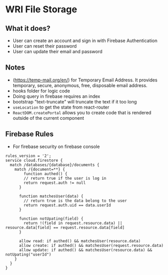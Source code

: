 # WRI File Storage

## What it does?
- User can create an account and sign in with Firebase Authentication
- User can reset their password
- User can update their email and password

## Notes
- (https://temp-mail.org/en/) for Temporary Email Address.  It provides temporary, secure, anonymous, free, disposable email address.
- hooks folder for logic code
- Doing query in firebase requires an index
- bootstrap "text-truncate" will truncate the text if it too long
- `useLocation` to get the state from react-router
- `ReactDOM.createPortal` allows you to create code that is rendered outside of the current component

## Firebase Rules
- For firebase security on firebase console

```
rules_version = '2';
service cloud.firestore {
  match /databases/{database}/documents {
    match /{document=**} {
    	function authed() {
      	// return true if the user is log in
      	return request.auth != null
      }
      
      function matchesUser(data) {
      	// return true is the data belong to the user
      	return request.auth.uid == data.userId
      }

      function notUpating(field) {
      	return !(field in request.resource.data) || resource.data[field] == request.resource.data[field]
      }
      
      allow read: if authed() && matchesUser(resource.data)
      allow create: if authed() && matchesUser(request.resource.data)
      allow update: if authed() && matchesUser(resource.data) && notUpating("userId")
    }
  }
}
```